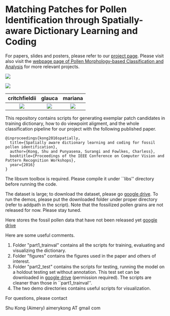 # Matching Patches for Pollen Identification through Spatially-aware Dictionary Learning and Coding

For papers, slides and posters, please refer to our [project page](http://www.ics.uci.edu/~skong2/pollen.html "modernPollen-detCls"). Please visit also visit the [webpage page of Pollen Morphology-based Classification and Analysis](http://www.ics.uci.edu/~fowlkes/bioshape/index.html) for more relevant projects.




![](https://github.com/aimerykong/PatchMatchingForPollenIdentification/blob/master/figures/example_demo.png)


![](https://github.com/aimerykong/PatchMatchingForPollenIdentification/blob/master/figures/patchMatch_demo.png)

  critchfieldii             |     glauca          |     mariana
:-------------------------:|:-------------------------:|:-------------------------:  
![](https://github.com/aimerykong/PatchMatchingForPollenIdentification/blob/master/figures/patches_critchfieldii_K300L0.1_D0.1_E200_B2_globalContrastNorm.png)  |  ![](https://github.com/aimerykong/PatchMatchingForPollenIdentification/blob/master/figures/patches_glauca_K300L0.1_D0.1_E200_B2_globalContrastNorm.png)   |  ![](https://github.com/aimerykong/PatchMatchingForPollenIdentification/blob/master/figures/patches_mariana_K300L0.1_D0.1_E200_B2_globalContrastNorm.png)


This repository contains scripts for generating exemplar patch candidates in training dictionary, 
how to do viewpoint aligment, and the whole classification pipeline for our project with the following published paper.
 
    @inproceedings{kong2016spatially,
      title={Spatially aware dictionary learning and coding for fossil pollen identification},
      author={Kong, Shu and Punyasena, Surangi and Fowlkes, Charless},
      booktitle={Proceedings of the IEEE Conference on Computer Vision and Pattern Recognition Workshops},
      year={2016}
    }


The libsvm toolbox is required. Please compile it under ``libs'' directory before running the code.

The dataset is large; to download the dataset, 
please go [google drive](https://drive.google.com/folderview?id=0BxeylfSgpk1Mdk1HeVhaaEdxMEk&usp=sharing).
To run the demos, please put the downloaded folder under proper directory (refer to addpath in the script).
Note that the fossilized pollen grains are not released for now. Please stay tuned.

Here stores the fossil pollen data that have not been released yet [google drive](https://drive.google.com/drive/folders/0B6uW-Khc9uCDTGk0MUFSekJscWM?usp=sharing)

Here are some useful comments.

1. Folder "part1_trainval" contains all the scripts for training, evaluating and visualizing the dictionary.
2. Folder "figures" contains the figures used in the paper and others of interest.
3. Folder "part2_test" contains the scripts for testing, running the model on a holdout testing set without annotation. This test set can be downloaded in [google drive](https://drive.google.com/drive/folders/0B6uW-Khc9uCDTGk0MUFSekJscWM?usp=sharing) (permission required). The scripts are cleaner than those in ``part1_trainval''.
4. The two demo directories contains useful scripts for visualization.



For questions, please contact
 
 Shu Kong (Aimery) aimerykong AT gmail com

